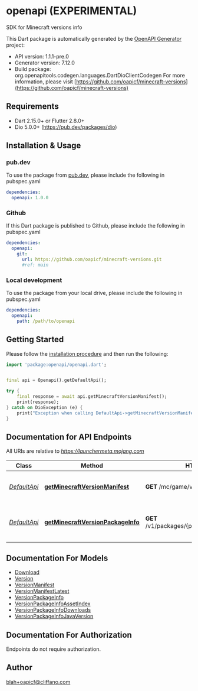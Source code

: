# openapi (EXPERIMENTAL)
SDK for Minecraft versions info

This Dart package is automatically generated by the [OpenAPI Generator](https://openapi-generator.tech) project:

- API version: 1.1.1-pre.0
- Generator version: 7.12.0
- Build package: org.openapitools.codegen.languages.DartDioClientCodegen
For more information, please visit [https://github.com/oapicf/minecraft-versions](https://github.com/oapicf/minecraft-versions)

## Requirements

* Dart 2.15.0+ or Flutter 2.8.0+
* Dio 5.0.0+ (https://pub.dev/packages/dio)

## Installation & Usage

### pub.dev
To use the package from [pub.dev](https://pub.dev), please include the following in pubspec.yaml
```yaml
dependencies:
  openapi: 1.0.0
```

### Github
If this Dart package is published to Github, please include the following in pubspec.yaml
```yaml
dependencies:
  openapi:
    git:
      url: https://github.com/oapicf/minecraft-versions.git
      #ref: main
```

### Local development
To use the package from your local drive, please include the following in pubspec.yaml
```yaml
dependencies:
  openapi:
    path: /path/to/openapi
```

## Getting Started

Please follow the [installation procedure](#installation--usage) and then run the following:

```dart
import 'package:openapi/openapi.dart';


final api = Openapi().getDefaultApi();

try {
    final response = await api.getMinecraftVersionManifest();
    print(response);
} catch on DioException (e) {
    print("Exception when calling DefaultApi->getMinecraftVersionManifest: $e\n");
}

```

## Documentation for API Endpoints

All URIs are relative to *https://launchermeta.mojang.com*

Class | Method | HTTP request | Description
------------ | ------------- | ------------- | -------------
[*DefaultApi*](doc/DefaultApi.md) | [**getMinecraftVersionManifest**](doc/DefaultApi.md#getminecraftversionmanifest) | **GET** /mc/game/version_manifest.json | Get Minecraft version manifest
[*DefaultApi*](doc/DefaultApi.md) | [**getMinecraftVersionPackageInfo**](doc/DefaultApi.md#getminecraftversionpackageinfo) | **GET** /v1/packages/{packageId}/{versionId}.json | Get Minecraft version package info


## Documentation For Models

 - [Download](doc/Download.md)
 - [Version](doc/Version.md)
 - [VersionManifest](doc/VersionManifest.md)
 - [VersionManifestLatest](doc/VersionManifestLatest.md)
 - [VersionPackageInfo](doc/VersionPackageInfo.md)
 - [VersionPackageInfoAssetIndex](doc/VersionPackageInfoAssetIndex.md)
 - [VersionPackageInfoDownloads](doc/VersionPackageInfoDownloads.md)
 - [VersionPackageInfoJavaVersion](doc/VersionPackageInfoJavaVersion.md)


## Documentation For Authorization

Endpoints do not require authorization.


## Author

blah+oapicf@cliffano.com

